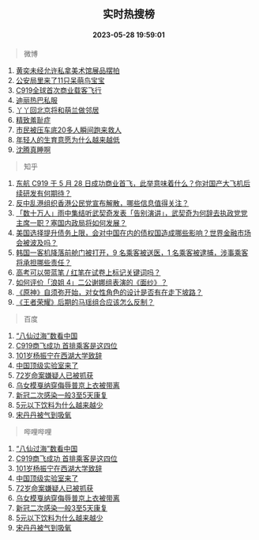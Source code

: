 <div align="center"><h2>实时热搜榜</h2><h4>2023-05-28 19:59:01</h4></div>

> 微博  

1. [黄奕未经允许私拿美术馆展品摆拍](https://s.weibo.com/weibo?q=%23%E9%BB%84%E5%A5%95%E6%9C%AA%E7%BB%8F%E5%85%81%E8%AE%B8%E7%A7%81%E6%8B%BF%E7%BE%8E%E6%9C%AF%E9%A6%86%E5%B1%95%E5%93%81%E6%91%86%E6%8B%8D%23&t=31&band_rank=1&Refer=top)<br />
2. [公安局里来了11只呆萌鸟宝宝](https://s.weibo.com/weibo?q=%23%E5%85%AC%E5%AE%89%E5%B1%80%E9%87%8C%E6%9D%A5%E4%BA%8611%E5%8F%AA%E5%91%86%E8%90%8C%E9%B8%9F%E5%AE%9D%E5%AE%9D%23&t=31&band_rank=2&Refer=top)<br />
3. [C919全球首次商业载客飞行](https://s.weibo.com/weibo?q=%23C919%E5%85%A8%E7%90%83%E9%A6%96%E6%AC%A1%E5%95%86%E4%B8%9A%E8%BD%BD%E5%AE%A2%E9%A3%9E%E8%A1%8C%23&t=31&band_rank=3&Refer=top)<br />
4. [迪丽热巴私服](https://s.weibo.com/weibo?q=%E8%BF%AA%E4%B8%BD%E7%83%AD%E5%B7%B4%E7%A7%81%E6%9C%8D&t=31&band_rank=4&Refer=top)<br />
5. [丫丫回北京将和萌兰做邻居](https://s.weibo.com/weibo?q=%23%E4%B8%AB%E4%B8%AB%E5%9B%9E%E5%8C%97%E4%BA%AC%E5%B0%86%E5%92%8C%E8%90%8C%E5%85%B0%E5%81%9A%E9%82%BB%E5%B1%85%23&t=31&band_rank=5&Refer=top)<br />
6. [精致羞耻症](https://s.weibo.com/weibo?q=%23%E7%B2%BE%E8%87%B4%E7%BE%9E%E8%80%BB%E7%97%87%23&t=31&band_rank=6&Refer=top)<br />
7. [市民被压车底20多人瞬间跑来救人](https://s.weibo.com/weibo?q=%23%E5%B8%82%E6%B0%91%E8%A2%AB%E5%8E%8B%E8%BD%A6%E5%BA%9520%E5%A4%9A%E4%BA%BA%E7%9E%AC%E9%97%B4%E8%B7%91%E6%9D%A5%E6%95%91%E4%BA%BA%23&t=31&band_rank=7&Refer=top)<br />
8. [年轻人的生育意愿为什么越来越低](https://s.weibo.com/weibo?q=%23%E5%B9%B4%E8%BD%BB%E4%BA%BA%E7%9A%84%E7%94%9F%E8%82%B2%E6%84%8F%E6%84%BF%E4%B8%BA%E4%BB%80%E4%B9%88%E8%B6%8A%E6%9D%A5%E8%B6%8A%E4%BD%8E%23&t=31&band_rank=8&Refer=top)<br />
9. [沈腾真睡啊](https://s.weibo.com/weibo?q=%23%E6%B2%88%E8%85%BE%E7%9C%9F%E7%9D%A1%E5%95%8A%23&t=31&band_rank=9&Refer=top)<br />

> 知乎  

1. [东航 C919 于 5 月 28 日成功商业首飞，此举意味着什么？你对国产大飞机后续研发有何期待？](https://www.zhihu.com/question/603336072)<br />
2. [反中乱港组织香港公民党宣布解散，哪些信息值得关注？](https://www.zhihu.com/question/603330804)<br />
3. [「数十万人」雨中集结听武契奇发表「告别演讲」，武契奇为何辞去执政党党主席一职？塞国内政局将如何发展？](https://www.zhihu.com/question/603283312)<br />
4. [美国选择提升债务上限，会对中国在内的债权国造成哪些影响？世界金融市场会被波及吗？](https://www.zhihu.com/question/602982084)<br />
5. [韩国一客机降落前舱门被打开，9 名乘客被送医，1 名乘客被逮捕，涉事乘客将承担哪些责任？](https://www.zhihu.com/question/603142998)<br />
6. [高考可以带蓝笔 / 红笔在试卷上标记关键词吗？](https://www.zhihu.com/question/598594133)<br />
7. [如何评价「浪姐 4」二公谢娜组表演的《面纱》？](https://www.zhihu.com/question/603130936)<br />
8. [《原神》自须弥开始，对女性角色的设计是否有在走下坡路？](https://www.zhihu.com/question/596242382)<br />
9. [《王者荣耀》后期的马瑶组合应该怎么反制？](https://www.zhihu.com/question/602741079)<br />

> 百度  

1. [“八仙过海”数看中国](https://www.baidu.com/s?wd=%E2%80%9C%E5%85%AB%E4%BB%99%E8%BF%87%E6%B5%B7%E2%80%9D%E6%95%B0%E7%9C%8B%E4%B8%AD%E5%9B%BD&sa=fyb_news&rsv_dl=fyb_news)<br />
2. [C919商飞成功 首排乘客是这四位](https://www.baidu.com/s?wd=C919%E5%95%86%E9%A3%9E%E6%88%90%E5%8A%9F+%E9%A6%96%E6%8E%92%E4%B9%98%E5%AE%A2%E6%98%AF%E8%BF%99%E5%9B%9B%E4%BD%8D&sa=fyb_news&rsv_dl=fyb_news)<br />
3. [101岁杨振宁在西湖大学致辞](https://www.baidu.com/s?wd=101%E5%B2%81%E6%9D%A8%E6%8C%AF%E5%AE%81%E5%9C%A8%E8%A5%BF%E6%B9%96%E5%A4%A7%E5%AD%A6%E8%87%B4%E8%BE%9E&sa=fyb_news&rsv_dl=fyb_news)<br />
4. [中国顶级实验室来了](https://www.baidu.com/s?wd=%E4%B8%AD%E5%9B%BD%E9%A1%B6%E7%BA%A7%E5%AE%9E%E9%AA%8C%E5%AE%A4%E6%9D%A5%E4%BA%86&sa=fyb_news&rsv_dl=fyb_news)<br />
5. [72岁命案嫌疑人已被抓获](https://www.baidu.com/s?wd=72%E5%B2%81%E5%91%BD%E6%A1%88%E5%AB%8C%E7%96%91%E4%BA%BA%E5%B7%B2%E8%A2%AB%E6%8A%93%E8%8E%B7&sa=fyb_news&rsv_dl=fyb_news)<br />
6. [乌女模戛纳穿侮辱普京上衣被带离](https://www.baidu.com/s?wd=%E4%B9%8C%E5%A5%B3%E6%A8%A1%E6%88%9B%E7%BA%B3%E7%A9%BF%E4%BE%AE%E8%BE%B1%E6%99%AE%E4%BA%AC%E4%B8%8A%E8%A1%A3%E8%A2%AB%E5%B8%A6%E7%A6%BB&sa=fyb_news&rsv_dl=fyb_news)<br />
7. [新冠二次感染一般3至5天康复](https://www.baidu.com/s?wd=%E6%96%B0%E5%86%A0%E4%BA%8C%E6%AC%A1%E6%84%9F%E6%9F%93%E4%B8%80%E8%88%AC3%E8%87%B35%E5%A4%A9%E5%BA%B7%E5%A4%8D&sa=fyb_news&rsv_dl=fyb_news)<br />
8. [5元以下饮料为什么越来越少](https://www.baidu.com/s?wd=5%E5%85%83%E4%BB%A5%E4%B8%8B%E9%A5%AE%E6%96%99%E4%B8%BA%E4%BB%80%E4%B9%88%E8%B6%8A%E6%9D%A5%E8%B6%8A%E5%B0%91&sa=fyb_news&rsv_dl=fyb_news)<br />
9. [宋丹丹被气到吸氧](https://www.baidu.com/s?wd=%E5%AE%8B%E4%B8%B9%E4%B8%B9%E8%A2%AB%E6%B0%94%E5%88%B0%E5%90%B8%E6%B0%A7&sa=fyb_news&rsv_dl=fyb_news)<br />

> 哔哩哔哩  

1. [“八仙过海”数看中国](https://www.baidu.com/s?wd=%E2%80%9C%E5%85%AB%E4%BB%99%E8%BF%87%E6%B5%B7%E2%80%9D%E6%95%B0%E7%9C%8B%E4%B8%AD%E5%9B%BD&sa=fyb_news&rsv_dl=fyb_news)<br />
2. [C919商飞成功 首排乘客是这四位](https://www.baidu.com/s?wd=C919%E5%95%86%E9%A3%9E%E6%88%90%E5%8A%9F+%E9%A6%96%E6%8E%92%E4%B9%98%E5%AE%A2%E6%98%AF%E8%BF%99%E5%9B%9B%E4%BD%8D&sa=fyb_news&rsv_dl=fyb_news)<br />
3. [101岁杨振宁在西湖大学致辞](https://www.baidu.com/s?wd=101%E5%B2%81%E6%9D%A8%E6%8C%AF%E5%AE%81%E5%9C%A8%E8%A5%BF%E6%B9%96%E5%A4%A7%E5%AD%A6%E8%87%B4%E8%BE%9E&sa=fyb_news&rsv_dl=fyb_news)<br />
4. [中国顶级实验室来了](https://www.baidu.com/s?wd=%E4%B8%AD%E5%9B%BD%E9%A1%B6%E7%BA%A7%E5%AE%9E%E9%AA%8C%E5%AE%A4%E6%9D%A5%E4%BA%86&sa=fyb_news&rsv_dl=fyb_news)<br />
5. [72岁命案嫌疑人已被抓获](https://www.baidu.com/s?wd=72%E5%B2%81%E5%91%BD%E6%A1%88%E5%AB%8C%E7%96%91%E4%BA%BA%E5%B7%B2%E8%A2%AB%E6%8A%93%E8%8E%B7&sa=fyb_news&rsv_dl=fyb_news)<br />
6. [乌女模戛纳穿侮辱普京上衣被带离](https://www.baidu.com/s?wd=%E4%B9%8C%E5%A5%B3%E6%A8%A1%E6%88%9B%E7%BA%B3%E7%A9%BF%E4%BE%AE%E8%BE%B1%E6%99%AE%E4%BA%AC%E4%B8%8A%E8%A1%A3%E8%A2%AB%E5%B8%A6%E7%A6%BB&sa=fyb_news&rsv_dl=fyb_news)<br />
7. [新冠二次感染一般3至5天康复](https://www.baidu.com/s?wd=%E6%96%B0%E5%86%A0%E4%BA%8C%E6%AC%A1%E6%84%9F%E6%9F%93%E4%B8%80%E8%88%AC3%E8%87%B35%E5%A4%A9%E5%BA%B7%E5%A4%8D&sa=fyb_news&rsv_dl=fyb_news)<br />
8. [5元以下饮料为什么越来越少](https://www.baidu.com/s?wd=5%E5%85%83%E4%BB%A5%E4%B8%8B%E9%A5%AE%E6%96%99%E4%B8%BA%E4%BB%80%E4%B9%88%E8%B6%8A%E6%9D%A5%E8%B6%8A%E5%B0%91&sa=fyb_news&rsv_dl=fyb_news)<br />
9. [宋丹丹被气到吸氧](https://www.baidu.com/s?wd=%E5%AE%8B%E4%B8%B9%E4%B8%B9%E8%A2%AB%E6%B0%94%E5%88%B0%E5%90%B8%E6%B0%A7&sa=fyb_news&rsv_dl=fyb_news)<br />
